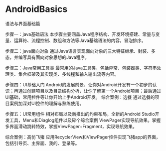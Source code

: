 # AndroidBasics
语法与界面基础篇

步骤一：java基础语法
本步骤主要涵盖Java程序结构、开发环境搭建、常量与变量、运算符、流程控制、数组和方法等Java基础语法的内容，冒泡排序。

步骤二：java面向对象
通过Java语言实现面向对象的三大特征继承、封装、多态，并编写具有面向对象思想的Java程序。

步骤三：Java常用工具类
最常用的Java工具类，包括异常、包装器类、字符串处理类、集合框架及其实现类、多线程和输入输出流等内容。

步骤四：UI基础入门
Android的发展前景，让你对Android开发有一个初步的认识；再通过创建项目以及目录结构分析，让你了解第一个Android项目；最后通过UI基础，常用控件等让你开始上手Android开发。
综合案例：选餐
通过选餐的项目案例加深对UI控件的理解与熟练使用。

步骤五：UI常用组件
相对布局以及新推出的约束布局，全新的Android Studio开发工具，Menu和Diaglog组件以及碎个综合案例
ViewPager实现导航效果。掌握多界面滑动跳转特效，掌握ViewPager+Fragment，实现导航效果。

综合案例：高仿飞猪
应用RecyclerView和ViewPager控件实现飞猪app的界面，包括引导页、主界面、我的、登录等。
